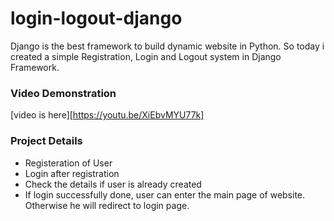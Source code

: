 # login-logout-django
Django is the best framework to build dynamic website in Python. So today i created a simple Registration, Login and Logout system in Django Framework.

### Video Demonstration
[video is here][https://youtu.be/XiEbvMYU77k]

### Project Details
* Registeration of User
* Login after registration
* Check the details if user is already created
* If login successfully done, user can enter the main page of website. Otherwise he will redirect to login page.
